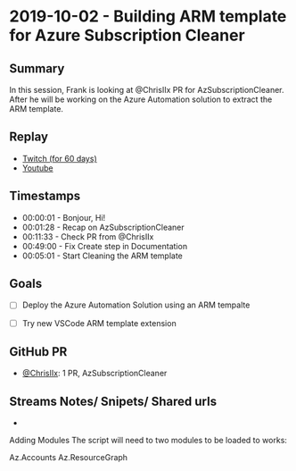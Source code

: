 
# 2019-10-02 - Building ARM template for Azure Subscription Cleaner

Summary
-------

In this session, Frank is looking at @ChrisIIx PR for AzSubscriptionCleaner.
After he will be working on the Azure Automation solution to extract the ARM template.

Replay
------

- [Twitch (for 60 days)](https://www.twitch.tv/videos/489343957)
- [Youtube](https://youtu.be/vBN-oaIRki8)


Timestamps
--------

- 00:00:01 - Bonjour, Hi!
- 00:01:28 - Recap on AzSubscriptionCleaner
- 00:11:33 - Check PR from @ChrisIIx 
- 00:49:00 - Fix Create step in Documentation
- 00:05:01 - Start Cleaning the ARM template


Goals
-----

- [ ] Deploy the Azure Automation Solution using an ARM tempalte
- [ ] Try new VSCode ARM template extension 


GitHub PR
---------

- [@ChrisIIx](https://www.twitch.tv/@ChrisIIx):  1 PR, AzSubscriptionCleaner


Streams Notes/ Snipets/ Shared urls
-----------------------------------

- 
Adding Modules
The script will need to two modules to be loaded to works:

Az.Accounts
Az.ResourceGraph

